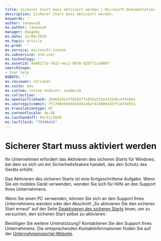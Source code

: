 ```yaml
---
title: Sicherer Start muss aktiviert werden | Microsoft-Dokumentation
description: Sicherer Start muss aktiviert werden.
keywords: ''
author: lenewsad
ms.author: lanewsad
manager: dougeby
ms.date: 12/06/2018
ms.topic: article
ms.prod: ''
ms.service: microsoft-intune
ms.subservice: end-user
ms.technology: ''
ms.assetid: de881f1b-7622-4ec2-8bf8-025f71ca9887
searchScope:
- User help
ROBOTS: ''
ms.reviewer: chrisbal
ms.suite: ems
ms.custom: intune-enduser; seodec18
ms.collection: ''
ms.openlocfilehash: 3b466261aff8392f7c055e523e433246c47918b5
ms.sourcegitcommit: 7f17d6eb9dd41b031a6af4148863d2ffc4f49551
ms.translationtype: HT
ms.contentlocale: de-DE
ms.lasthandoff: 04/21/2020
ms.locfileid: "79346416"
---
```

# <a name="you-need-to-enable-secure-boot"></a>Sicherer Start muss aktiviert werden

Ihr Unternehmen erfordert das Aktivieren des sicheren Starts für Windows, bei dem es sich um ein Sicherheitsfeature handelt, das den Schutz des Geräts erhöht.

Das Aktivieren des sicheren Starts ist eine fortgeschrittene Aufgabe. Wenn Sie ein mobiles Gerät verwenden, wenden Sie sich für Hilfe an den Support Ihres Unternehmens.

Wenn Sie einen PC verwenden, können Sie sich an den Support Ihres Unternehmens wenden oder den Abschnitt „So aktivieren Sie den sicheren Start erneut“ auf der Seite [Deaktivieren des sicheren Starts](https://msdn.microsoft.com/library/windows/hardware/dn898540(v=vs.85).aspx) lesen, um zu versuchen, den sicheren Start selbst zu aktivieren.

Benötigen Sie weitere Unterstützung? Kontaktieren Sie den Support Ihres Unternehmens. Die entsprechenden Kontaktinformationen finden Sie auf der [Unternehmensportal-Website](https://go.microsoft.com/fwlink/?linkid=2010980).
